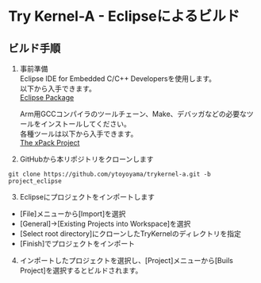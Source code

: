﻿# Try Kernel-A - Eclipseによるビルド

## ビルド手順

1. 事前準備  
Eclipse IDE for Embedded C/C++ Developersを使用します。  
以下から入手できます。  
[Eclipse Package](https://www.eclipse.org/downloads/packages/)

	Arm用GCCコンパイラのツールチェーン、Make、デバッガなどの必要なツールをインストールしてください。  
	各種ツールは以下から入手できます。  
[The xPack Project](https://xpack.github.io/)


2. GitHubから本リポジトリをクローンします  
```
git clone https://github.com/ytoyoyama/trykernel-a.git -b project_eclipse
```  

3. Eclipseにプロジェクトをインポートします  
- [File]メニューから[Import]を選択
- [General]->[Existing Projects into Workspace]を選択
- [Select root directory]にクローンしたTryKernelのディレクトリを指定
- [Finish]でプロジェクトをインポート

4. インポートしたプロジェクトを選択し、[Project]メニューから[Buils Project]を選択するとビルドされます。
